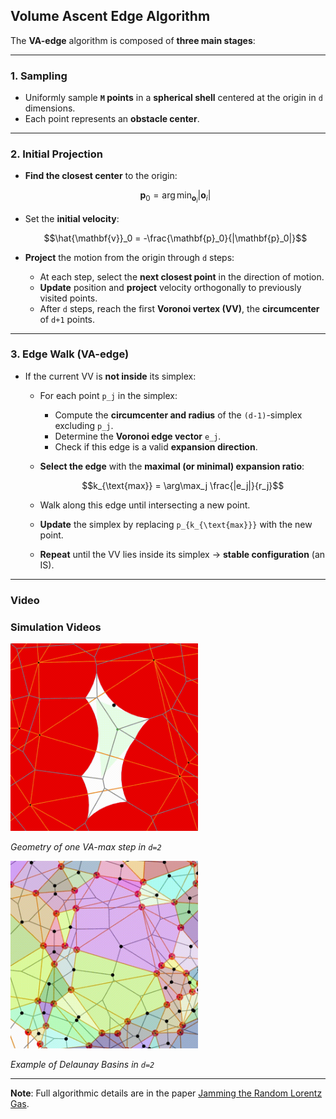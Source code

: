 ## **Volume Ascent Edge Algorithm**

The **VA-edge** algorithm is composed of **three main stages**:

---

### **1. Sampling**

* Uniformly sample **`M` points** in a **spherical shell** centered at the origin in `d` dimensions.
* Each point represents an **obstacle center**.

---

### **2. Initial Projection**

* **Find the closest center** to the origin:

  ```math
  \mathbf{p}_0 = \arg\min_{\mathbf{o}_i} |\mathbf{o}_i|
  ```
* Set the **initial velocity**:

  ```math
  \hat{\mathbf{v}}_0 = -\frac{\mathbf{p}_0}{|\mathbf{p}_0|}
  ```
* **Project** the motion from the origin through `d` steps:

  * At each step, select the **next closest point** in the direction of motion.
  * **Update** position and **project** velocity orthogonally to previously visited points.
  * After `d` steps, reach the first **Voronoi vertex (VV)**, the **circumcenter** of `d+1` points.

---

### **3. Edge Walk (VA-edge)**

* If the current VV is **not inside** its simplex:

  * For each point `p_j` in the simplex:

    * Compute the **circumcenter and radius** of the `(d-1)`-simplex excluding `p_j`.
    * Determine the **Voronoi edge vector** `e_j`.
    * Check if this edge is a valid **expansion direction**.
  * **Select the edge** with the **maximal (or minimal) expansion ratio**:

    ```math
    k_{\text{max}} = \arg\max_j \frac{|e_j|}{r_j}
    ```
  * Walk along this edge until intersecting a new point.
  * **Update** the simplex by replacing `p_{k_{\text{max}}}` with the new point.
  * **Repeat** until the VV lies inside its simplex → **stable configuration** (an IS).

---

### **Video**

### Simulation Videos
<img src="media/GradientDescentB.gif" width="300" alt="VA-max">

*Geometry of one VA-max step in `d=2`*

<img src="media/Basins.png" width="300" alt="Basin">

*Example of Delaunay Basins in `d=2`*

---

**Note**: Full algorithmic details are in the paper [Jamming the Random Lorentz Gas](https://arxiv.org/abs/2410.05784).
